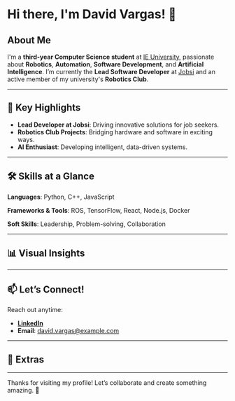 # Hi there, I'm David Vargas! 👋

## About Me

I'm a **third-year Computer Science student** at [IE University](https://www.ie.edu/), passionate about **Robotics**, **Automation**, **Software Development**, and **Artificial Intelligence**. I’m currently the **Lead Software Developer** at [Jobsi](https://jobsi.com) and an active member of my university's **Robotics Club**.

---

## 🚀 Key Highlights

- **Lead Developer at Jobsi**: Driving innovative solutions for job seekers.
- **Robotics Club Projects**: Bridging hardware and software in exciting ways.
- **AI Enthusiast**: Developing intelligent, data-driven systems.

---

## 🛠 Skills at a Glance

**Languages**: Python, C++, JavaScript

**Frameworks & Tools**: ROS, TensorFlow, React, Node.js, Docker

**Soft Skills**: Leadership, Problem-solving, Collaboration

---

## 📊 Visual Insights

<!-- Placeholder for GitHub Stats -->

<!-- Placeholder for Top Languages Chart -->

---

## 📫 Let’s Connect!

Reach out anytime:

- **[LinkedIn]([https://linkedin.com/in/davidvargas](https://www.linkedin.com/in/david-vargas-timon/))**
- **Email**: david.vargas@example.com

---

## 🌟 Extras

<!-- Placeholder for Contribution Snake -->

---

Thanks for visiting my profile! Let’s collaborate and create something amazing. 🚀

